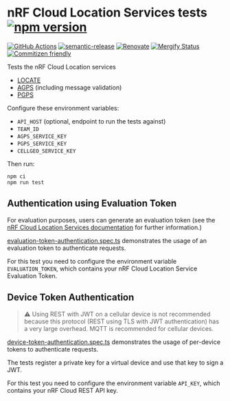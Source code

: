 # nRF Cloud Location Services tests [![npm version](https://img.shields.io/npm/v/@nordicsemiconductor/nrfcloud-location-services-tests.svg)](https://www.npmjs.com/package/@nordicsemiconductor/nrfcloud-location-services-tests)

[![GitHub Actions](https://github.com/NordicSemiconductor/nrfcloud-location-services-tests-js/workflows/Test%20and%20Release/badge.svg)](https://github.com/NordicSemiconductor/nrfcloud-location-services-tests-js/actions)
[![semantic-release](https://img.shields.io/badge/%20%20%F0%9F%93%A6%F0%9F%9A%80-semantic--release-e10079.svg)](https://github.com/semantic-release/semantic-release)
[![Renovate](https://img.shields.io/badge/renovate-enabled-brightgreen.svg)](https://renovatebot.com)
[![Mergify Status](https://img.shields.io/endpoint.svg?url=https://api.mergify.com/v1/badges/NordicSemiconductor/nrfcloud-location-services-tests-js)](https://mergify.io)
[![Commitizen friendly](https://img.shields.io/badge/commitizen-friendly-brightgreen.svg)](http://commitizen.github.io/cz-cli/)

Tests the nRF Cloud Location services

- [LOCATE](https://api.feature.nrfcloud.com/v1#operation/LocateDevice)
- [AGPS](https://api.feature.nrfcloud.com/v1#operation/GetAssistanceData)
  (including message validation)
- [PGPS](https://api.feature.nrfcloud.com/v1#operation/GetPredictedAssistanceData)

Configure these environment variables:

- `API_HOST` (optional, endpoint to run the tests against)
- `TEAM_ID`
- `AGPS_SERVICE_KEY`
- `PGPS_SERVICE_KEY`
- `CELLGEO_SERVICE_KEY`

Then run:

    npm ci
    npm run test

## Authentication using Evaluation Token

For evaluation purposes, users can generate an evaluation token (see the
[nRF Cloud Location Services documentation](https://docs.nrfcloud.com/Guides/GettingStarted/LocationServices#using-rest)
for further information.)

[evaluation-token-authentication.spec.ts](./api-verification/evaluation-token-authentication.spec.ts)
demonstrates the usage of an evaluation token to authenticate requests.

For this test you need to configure the environment variable `EVALUATION_TOKEN`,
which contains your nRF Cloud Location Service Evaluation Token.

## Device Token Authentication

> :warning: Using REST with JWT on a cellular device is not recommended because
> this protocol (REST using TLS with JWT authentication) has a very large
> overhead. MQTT is recommended for cellular devices.

[device-token-authentication.spec.ts](./api-verification/device-token-authentication.spec.ts)
demonstrates the usage of per-device tokens to authenticate requests.

The tests register a private key for a virtual device and use that key to sign a
JWT.

For this test you need to configure the environment variable `API_KEY`, which
contains your nRF Cloud REST API key.
